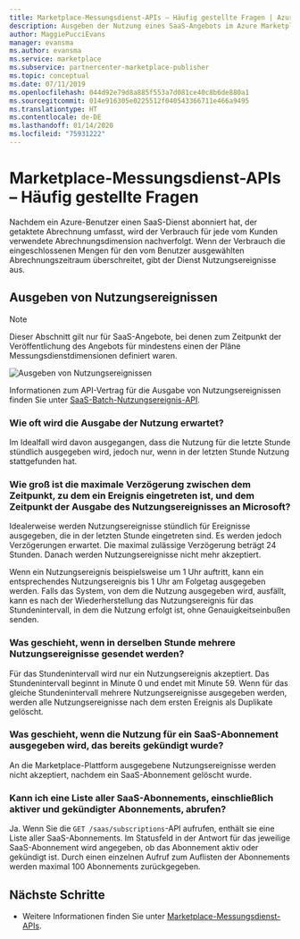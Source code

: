 ```yaml
---
title: Marketplace-Messungsdienst-APIs – Häufig gestellte Fragen | Azure Marketplace
description: Ausgeben der Nutzung eines SaaS-Angebots im Azure Marketplace
author: MaggiePucciEvans
manager: evansma
ms.author: evansma
ms.service: marketplace
ms.subservice: partnercenter-marketplace-publisher
ms.topic: conceptual
ms.date: 07/11/2019
ms.openlocfilehash: 044d92e79d8a885f553a7d081ce40c8b6de880a1
ms.sourcegitcommit: 014e916305e0225512f040543366711e466a9495
ms.translationtype: HT
ms.contentlocale: de-DE
ms.lasthandoff: 01/14/2020
ms.locfileid: "75931222"
---
```

# <a name="marketplace-metering-service-apis---faq"></a>Marketplace-Messungsdienst-APIs – Häufig gestellte Fragen

Nachdem ein Azure-Benutzer einen SaaS-Dienst abonniert hat, der getaktete Abrechnung umfasst, wird der Verbrauch für jede vom Kunden verwendete Abrechnungsdimension nachverfolgt. Wenn der Verbrauch die eingeschlossenen Mengen für den vom Benutzer ausgewählten Abrechnungszeitraum überschreitet, gibt der Dienst Nutzungsereignisse aus.

## <a name="emit-usage-events"></a>Ausgeben von Nutzungsereignissen

>[!Note]
>Dieser Abschnitt gilt nur für SaaS-Angebote, bei denen zum Zeitpunkt der Veröffentlichung des Angebots für mindestens einen der Pläne Messungsdienstdimensionen definiert waren.

![Ausgeben von Nutzungsereignissen](media/isv-emits-usage-event.png)

Informationen zum API-Vertrag für die Ausgabe von Nutzungsereignissen finden Sie unter [SaaS-Batch-Nutzungsereignis-API](./marketplace-metering-service-apis.md#batch-usage-event).

### <a name="how-often-is-it-expected-to-emit-usage"></a>Wie oft wird die Ausgabe der Nutzung erwartet?

Im Idealfall wird davon ausgegangen, dass die Nutzung für die letzte Stunde stündlich ausgegeben wird, jedoch nur, wenn in der letzten Stunde Nutzung stattgefunden hat.

### <a name="what-is-the-maximum-delay-between-the-time-an-event-occurs-and-the-time-a-usage-event-is-emitted-to-microsoft"></a>Wie groß ist die maximale Verzögerung zwischen dem Zeitpunkt, zu dem ein Ereignis eingetreten ist, und dem Zeitpunkt der Ausgabe des Nutzungsereignisses an Microsoft?

Idealerweise werden Nutzungsereignisse stündlich für Ereignisse ausgegeben, die in der letzten Stunde eingetreten sind. Es werden jedoch Verzögerungen erwartet. Die maximal zulässige Verzögerung beträgt 24 Stunden. Danach werden Nutzungsereignisse nicht mehr akzeptiert.

Wenn ein Nutzungsereignis beispielsweise um 1 Uhr auftritt, kann ein entsprechendes Nutzungsereignis bis 1 Uhr am Folgetag ausgegeben werden. Falls das System, von dem die Nutzung ausgegeben wird, ausfällt, kann es nach der Wiederherstellung das Nutzungsereignis für das Stundenintervall, in dem die Nutzung erfolgt ist, ohne Genauigkeitseinbußen senden.

### <a name="what-happens-when-you-send-more-than-one-usage-event-on-the-same-hour"></a>Was geschieht, wenn in derselben Stunde mehrere Nutzungsereignisse gesendet werden?

Für das Stundenintervall wird nur ein Nutzungsereignis akzeptiert. Das Stundenintervall beginnt in Minute 0 und endet mit Minute 59.  Wenn für das gleiche Stundenintervall mehrere Nutzungsereignisse ausgegeben werden, werden alle Nutzungsereignisse nach dem ersten Ereignis als Duplikate gelöscht.

### <a name="what-happens-when-you-emit-usage-for-a-saas-subscription-that-has-been-unsubscribed-already"></a>Was geschieht, wenn die Nutzung für ein SaaS-Abonnement ausgegeben wird, das bereits gekündigt wurde?

An die Marketplace-Plattform ausgegebene Nutzungsereignisse werden nicht akzeptiert, nachdem ein SaaS-Abonnement gelöscht wurde.

### <a name="can-you-get-a-list-of-all-saas-subscriptions-including-active-and-unsubscribed-subscriptions"></a>Kann ich eine Liste aller SaaS-Abonnements, einschließlich aktiver und gekündigter Abonnements, abrufen?

Ja. Wenn Sie die `GET /saas/subscriptions`-API aufrufen, enthält sie eine Liste aller SaaS-Abonnements. Im Statusfeld in der Antwort für das jeweilige SaaS-Abonnement wird angegeben, ob das Abonnement aktiv oder gekündigt ist. Durch einen einzelnen Aufruf zum Auflisten der Abonnements werden maximal 100 Abonnements zurückgegeben.

## <a name="next-steps"></a>Nächste Schritte

- Weitere Informationen finden Sie unter [Marketplace-Messungsdienst-APIs](./marketplace-metering-service-apis.md).
